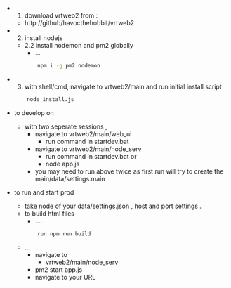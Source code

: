 * 1. download vrtweb2 from :
    * http://github/havocthehobbit/vrtweb2


* 2. install nodejs
    * 2.2 install nodemon and pm2 globally
        * ...
        ```bash
            npm i -g pm2 nodemon
        ```
* 3. with shell/cmd, navigate to vrtweb2/main 
and run initial install script 
    ```bash
        node install.js
    ```

* to develop on 
    * with two seperate sessions ,
        * navigate to vrtweb2/main/web_ui
            * run command in startdev.bat
        * navigate to vrtweb2/main/node_serv
            * run command in startdev.bat 
            or 
            * node app.js
        * you may need to run above twice as first run will try to create the main/data/settings.main


* to run and start prod
    * take node of your data/settings.json , host and port settings .
    * to build html files
        * ....
        ```bash
            run npm run build
        ```
    * ...
        * navigate to 
            * vrtweb2/main/node_serv
        * pm2 start app.js
        * navigate to your URL
